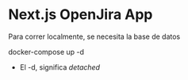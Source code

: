 # Next.js OpenJira App
Para correr localmente, se necesita la base de datos

docker-compose up -d

* El -d, significa _detached_